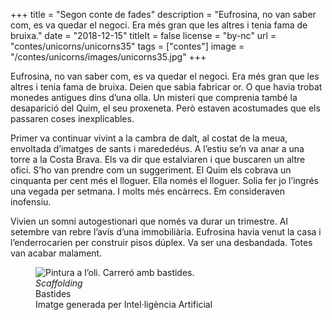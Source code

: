 +++
title = "Segon conte de fades"
description = "Eufrosina, no van saber com, es va quedar el negoci. Era més gran que les altres i tenia fama de bruixa."
date = "2018-12-15"
titleIt = false
license = "by-nc"
url = "contes/unicorns/unicorns35"
tags = ["contes"]
image = "/contes/unicorns/images/unicorns35.jpg"
+++

Eufrosina, no van saber com, es va quedar el negoci. Era més gran que les altres i tenia fama de bruixa. Deien que sabia fabricar or. O que havia trobat monedes antigues dins d’una olla. Un misteri que comprenia també la desaparició del Quim, el seu proxeneta. Però estaven acostumades que els passaren coses inexplicables.

Primer va continuar vivint a la cambra de dalt, al costat de la meua, envoltada d’imatges de sants i marededéus. A l’estiu se’n va anar a una torre a la Costa Brava. Els va dir que estalviaren i que buscaren un altre ofici. S’ho van prendre com un suggeriment. El Quim els cobrava un cinquanta per cent més el lloguer. Ella només el lloguer. Solia fer jo l’ingrés una vegada per setmana. I molts més encàrrecs. Em consideraven inofensiu.

Vivien un somni autogestionari que només va durar un trimestre. Al setembre van rebre l’avís d’una immobiliària. Eufrosina havia venut la casa i l’enderrocarien per construir pisos dúplex. Va ser una desbandada. Totes van acabar malament.

<figure class="illustration"><img src="/contes/unicorns/images/unicorns35.jpg" alt="Pintura a l’oli. Carreró amb bastides."><figcaption><em>Scaffolding</em><br>Bastides<br><span class="ai-disclaimer">Imatge generada per Intel·ligència Artificial</span></figcaption></figure>

